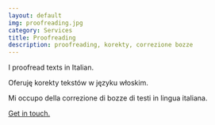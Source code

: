 ```yaml
---
layout: default
img: proofreading.jpg
category: Services
title: Proofreading
description: proofreading, korekty, correzione bozze
---
```

<p>
  I proofread texts in Italian.
</p>
<p>
Oferuję korekty tekstów w języku włoskim.
</p>
<p>
Mi occupo della correzione di bozze di testi in lingua italiana.
</p>
  <a href="mailto:angela@tiliatranslations.it">Get in touch.</a>


